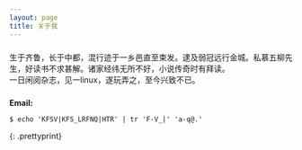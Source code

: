 ```yaml
---
layout: page
title: 关于我
---
```


<h3> </h3>

生于齐鲁，长于中都，混行迹于一乡邑直至束发。逮及弱冠远行金城。私慕五柳先生，好读书不求甚解。诸家经纬无所不好，小说传奇时有拜读。    
一日闲阅杂志，见一linux，遂玩弄之，至今兴致不已。

<h3> </h3>

__Email:__  

	$ echo 'KFSV|KFS_LRFNQ|HTR' | tr 'F-V_|' 'a-q@.'
{: .prettyprint}
